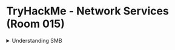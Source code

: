 #  TryHackMe - Network Services (Room 015)

<details><summary>Understanding SMB</summary>
<p>

![](/Network%20Services/images/smb.png)

SMB (Server Message Block Protocol) is a client-server communication protocol used for sharing access to files, printers, serial ports and other resources on a network

Servers make file systems and other resources (printers, named pipes, APIs) available to clients on the network. Client computers may have their own hard disks, but they also want access to the shared file systems and printers on the servers

The SMB protocol is known as a __response-request protocol__ - meaning that it transmits multiple mesasges between the client and server to establish a connection. Clients connect to servers using TCP/IP (actually NetBIOS over TCP/IP as specified in RFC1001 and RFC1002), NetBEUI or IPX/SPX

Once a connection is established, clients can then send commands (SMBs) to the server that allow them to access shares, open files, read and write files, etc...

Microsoft Windows operating systems since Windows 95 have included client and server SMB protocol support. Samba, an open source server that supports the SMB protocol, was released for Unix systems